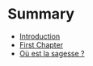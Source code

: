 # Summary

* [Introduction](README.md)
* [First Chapter](chapter1.md)
* [Où est la sagesse ?](ou-est-la-sagesse.md)

